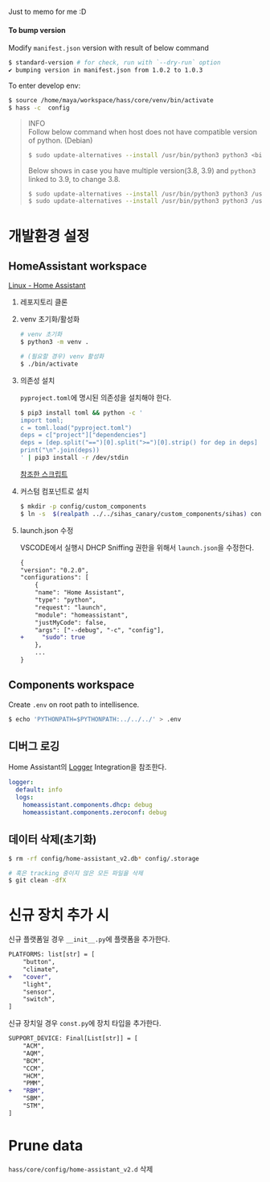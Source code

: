 Just to memo for me :D


#### To bump version

Modify `manifest.json` version with result of below command

```bash
$ standard-version # for check, run with `--dry-run` option
✔ bumping version in manifest.json from 1.0.2 to 1.0.3
```

To enter develop env:
```bash
$ source /home/maya/workspace/hass/core/venv/bin/activate
$ hass -c  config
```

> INFO  
> Follow below command when host does not have compatible version of python. (Debian)
> ```bash
> $ sudo update-alternatives --install /usr/bin/python3 python3 <binary: path> <int: priority>
> ```
>
> Below shows in case you have multiple version(3.8, 3.9) and `python3` linked to 3.9, to change 3.8.
> ```bash
> $ sudo update-alternatives --install /usr/bin/python3 python3 /usr/bin/python3.8 3
> $ sudo update-alternatives --install /usr/bin/python3 python3 /usr/bin/python3.10 2
> ```


# 개발환경 설정

## HomeAssistant workspace

[Linux - Home Assistant](https://www.home-assistant.io/installation/linux#install-home-assistant-core)

1. 레포지토리 클론

2. venv 초기화/활성화

    ```bash
    # venv 초기화
    $ python3 -m venv .

    # (필요할 경우) venv 활성화
    $ ./bin/activate
    ```

3. 의존성 설치

    `pyproject.toml`에 명시된 의존성을 설치해야 한다.

    ```bash
    $ pip3 install toml && python -c '
    import toml;
    c = toml.load("pyproject.toml")
    deps = c["project"]["dependencies"]
    deps = [dep.split("==")[0].split(">=")[0].strip() for dep in deps]
    print("\n".join(deps))
    ' | pip3 install -r /dev/stdin
    ```

    [참조한 스크립트](https://github.com/pypa/pip/issues/8049#issuecomment-633845028)

4. 커스텀 컴포넌트로 설치

    ```bash
    $ mkdir -p config/custom_components
    $ ln -s  $(realpath ../../sihas_canary/custom_components/sihas) config/custom_components/
    ```

5. launch.json 수정

    VSCODE에서 실행시 DHCP Sniffing 권한을 위해서 `launch.json`을 수정한다.

    ```diff
    {
    "version": "0.2.0",
    "configurations": [
        {
        "name": "Home Assistant",
        "type": "python",
        "request": "launch",
        "module": "homeassistant",
        "justMyCode": false,
        "args": ["--debug", "-c", "config"],
    +     "sudo": true
        },
        ...
    }
    ```


##  Components workspace

Create `.env` on root path to intellisence.

```bash
$ echo 'PYTHONPATH=$PYTHONPATH:../../../' > .env
```



## 디버그 로깅

Home Assistant의 [Logger](https://www.home-assistant.io/integrations/logger/) Integration을 참조한다.

```yaml
logger:
  default: info
  logs:
    homeassistant.components.dhcp: debug
    homeassistant.components.zeroconf: debug
```


## 데이터 삭제(초기화)

```bash
$ rm -rf config/home-assistant_v2.db* config/.storage

# 혹은 tracking 중이지 않은 모든 파일을 삭제
$ git clean -dfX
```


# 신규 장치 추가 시

신규 플랫폼일 경우 `__init__.py`에 플랫폼을 추가한다.

```diff
PLATFORMS: list[str] = [
    "button",
    "climate",
+   "cover",
    "light",
    "sensor",
    "switch",
]
```


신규 장치일 경우 `const.py`에 장치 타입을 추가한다.

```diff
SUPPORT_DEVICE: Final[List[str]] = [
    "ACM",
    "AQM",
    "BCM",
    "CCM",
    "HCM",
    "PMM",
+   "RBM",
    "SBM",
    "STM",
]
```

# Prune data

`hass/core/config/home-assistant_v2.d` 삭제
